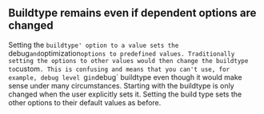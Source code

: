 ## Buildtype remains even if dependent options are changed

Setting the `buildtype' option to a value sets the `debug` and
`optimization` options to predefined values. Traditionally setting the
options to other values would then change the buildtype to `custom`.
This is confusing and means that you can't use, for example, debug
level `g` in `debug` buildtype even though it would make sense under
many circumstances. Starting with the buildtype is only changed when
the user explicitly sets it. Setting the build type sets the other
options to their default values as before.